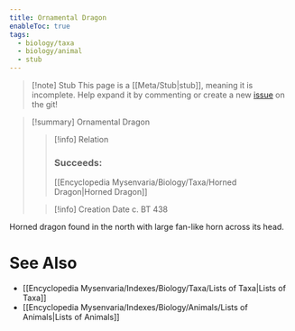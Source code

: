 ```yaml
---
title: Ornamental Dragon
enableToc: true
tags:
  - biology/taxa
  - biology/animal
  - stub
---
```


> [!note] Stub
> This page is a [[Meta/Stub|stub]], meaning it is incomplete. Help expand it by commenting or create a new [issue](https://github.com/RagtimeGal/quartz--encyclopedia-mysenvaria/issues/new/choose) on the git!


> [!summary] Ornamental Dragon
> > [!info] Relation
> > ### Succeeds:
> > [[Encyclopedia Mysenvaria/Biology/Taxa/Horned Dragon|Horned Dragon]]
>
> > [!info] Creation Date
> > c. BT 438

Horned dragon found in the north with large fan-like horn across its head.

# See Also
- [[Encyclopedia Mysenvaria/Indexes/Biology/Taxa/Lists of Taxa|Lists of Taxa]]
- [[Encyclopedia Mysenvaria/Indexes/Biology/Animals/Lists of Animals|Lists of Animals]]
